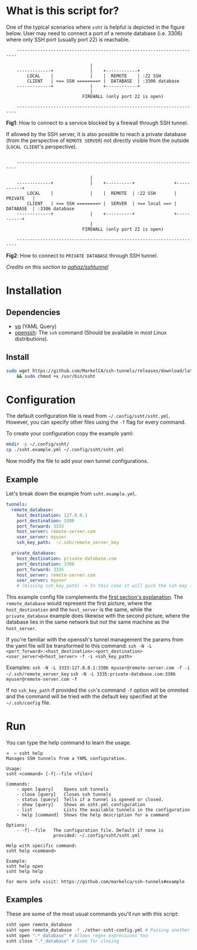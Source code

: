 # What is this script for?
One of the typical scenarios where ``ssht`` is helpful is depicted in the figure below. User may need to connect a port of a remote database (i.e. 3306) where only SSH port (usually port 22) is reachable.

```
    ----------------------------------------------------------------------

                                |
    -------------+              |    +------------+
        LOCAL    |              |    |  REMOTE    | :22 SSH
        CLIENT   | <== SSH ========> |  DATABASE  | :3306 database
    -------------+              |    +------------+
                                |
                             FIREWALL (only port 22 is open)

    ----------------------------------------------------------------------
```
**Fig1**: How to connect to a service blocked by a firewall through SSH tunnel.

If allowed by the SSH server, it is also possible to reach a private database (from the perspective of ``REMOTE SERVER``) not directly visible from the outside (``LOCAL CLIENT``'s perspective). 
```

    ----------------------------------------------------------------------

                                |
    -------------+              |    +----------+               +-----------+
        LOCAL    |              |    |  REMOTE  | :22 SSH       | PRIVATE   |
        CLIENT   | <== SSH ========> |  SERVER  | <== local ==> | DATABASE  | :3306 database
    -------------+              |    +----------+               +-----------+
                                |
                             FIREWALL (only port 22 is open)

    ----------------------------------------------------------------------
```
**Fig2**: How to connect to ``PRIVATE DATABASE`` through SSH tunnel.

*Credits on this section to [pahaz/sshtunnel](https://github.com/pahaz/sshtunnel)*
# Installation
## Dependencies
- [yq](https://github.com/mikefarah/yq) (YAML Query)
- [openssh](https://www.openssh.com): The `ssh` command (Should be available in most Linux distributions).

## Install
```bash
sudo wget https://github.com/MarkelCA/ssh-tunnels/releases/download/latest/ssht -O /usr/bin/ssht \
    && sudo chmod +x /usr/bin/ssht
```

# Configuration
The default configuration file is read from `~/.config/ssht/ssht.yml`. However, you can specify other files using the `-f` flag for every command.

To create your configuration copy the example yaml:
```bash
mkdir -p ~/.config/ssht/
cp ./ssht.example.yml ~/.config/ssht/ssht.yml
```
Now modify the file to add your own tunnel configurations.

## Example
Let's break down the example from `ssht.example.yml`.

```yml
tunnels:
  remote_database:
    host_destination: 127.0.0.1
    port_destination: 3306
    port_forward: 3333
    host_server: remote-server.com
    user_server: myuser
    ssh_key_path:  ~/.ssh/remote_server_key

  private_database:
    host_destination: private-database.com
    port_destination: 3306
    port_forward: 3335
    host_server: remote-server.com
    user_server: myuser
    # (missing ssh_key_path) -> In this case it will pick the ssh key from the ~/.ssh/config file
```

This example config file complements the [first section's explanation](https://github.com/MarkelCA/ssh-tunnels/tree/master#what-is-this-script-for). The `remote_database` would represent the first picture, where the `host_destination` and the `host_server` is the same, while the `private_database` example does likewise with the second picture, where the database lies in the same network but not the same machine as the `host_server`.

If you're familiar with the openssh's tunnel management the params from the yaml file will be transformed to this command:
`ssh -N -L <port_forward>:<host_destination>:<port_destination> <user_server>@<host_server> -f -i <ssh_key_path>`

Examples:
`ssh -N -L 3333:127.0.0.1:3306 myuser@remote-server.com -f -i ~/.ssh/remote_server_key`
`ssh -N -L 3335:private-database.com:3306 myuser@remote-server.com -f`

If no `ssh_key_path` if provided the `ssh`'s command `-f` option will be ommited and the command will be tried with the default key specified at the `~/.ssh/config` file.



# Run
You can type the help command to learn the usage.
```
➜  ~ ssht help
Manages SSH tunnels from a YAML configuration.

Usage:
ssht <command> [-f|--file <file>]

Commands:
    - open [query]    Opens ssh tunnels
    - close [query]   Closes ssh tunnels
    - status [query]  Tells if a tunnel is opened or closed.
    - show [query]    Shows an ssht.yml configuration
    - list            Lists the available tunnels in the configuration
    - help [command]  Shows the help description for a command

Options:
    - -f|--file   The configuration file. Default if none is
                  provided: ~/.config/ssht/ssht.yml

Help with specific command:
ssht help <command>

Example:
ssht help open
ssht help help

For more info visit: https://github.com/markelca/ssh-tunnels#example
```
## Examples
These are some of the most usual commands you'll run with this script:
```bash
ssht open remote_database
ssht open remote_database -f ./other-ssht-config.yml # Passing another config file
ssht open ".*_database" # Allows regex expressions too
ssht close ".*_database" # Same for closing
```

